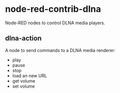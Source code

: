 # node-red-contrib-dlna

Node-RED nodes to control DLNA media players.

## dlna-action

A node to send commands to a DLNA media renderer:

- play
- pause
- stop
- load an new URL
- get volume
- set volume
